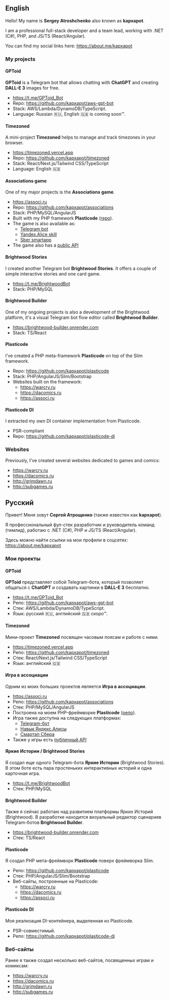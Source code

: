 ## English

Hello! My name is **Sergey Atroshchenko** also known as **kapxapot**.

I am a professional full-stack developer and a team lead, working with .NET (C#), PHP, and JS/TS (React/Angular).

You can find my social links here: https://about.me/kapxapot

### My projects

#### GPToid

**GPToid** is a Telegram bot that allows chatting with **ChatGPT** and creating **DALL-E 3** images for free.

- https://t.me/GPToid_Bot
- Repo: https://github.com/kapxapot/aws-gpt-bot
- Stack: AWS/Lambda/DynamoDB/TypeScript.
- Language: Russian 🇷🇺, English 🇬🇧 is coming soon™.

#### Timezoned

A mini-project **Timezoned** helps to manage and track timezones in your browser.

- https://timezoned.vercel.app
- Repo: https://github.com/kapxapot/timezoned
- Stack: React/Next.js/Tailwind CSS/TypeScript
- Language: English 🇬🇧

#### Associations game

One of my major projects is the **Associations game**.

- https://associ.ru
- Repo: https://github.com/kapxapot/associations
- Stack: PHP/MySQL/AngularJS
- Built with my PHP framework **Plasticode** ([repo](https://github.com/kapxapot/associations)).
- The game is also available as:
  - [Telegram bot](https://t.me/AssociRuBot)
  - [Yandex.Alice skill](https://dialogs.yandex.ru/store/skills/36d6b4ed-associacii)
  - [Sber smartapp](https://catalog.smartmarket.sber.ru/apps/f04d7fe5-000f-4980-aa0b-dc904f639ed4/)
- The game also has a [public API](https://associ.ru/api)

#### Brightwood Stories

I created another Telegram bot **Brightwood Stories**.  It offers a couple of simple interactive stories and one card game.

- https://t.me/BrightwoodBot
- Stack: PHP/MySQL

#### Brightwood Builder

One of my ongoing projects is also a development of the Brightwood platform, it's a visual Telegram bot flow editor called **Brightwood Builder**.

- https://brightwood-builder.onrender.com
- Stack: TS/React

#### Plasticode

I've created a PHP meta-framework **Plasticode** on top of the Slim framework.

- Repo: https://github.com/kapxapot/plasticode
- Stack: PHP/AngularJS/Slim/Bootstrap
- Websites built on the framework:
  - https://warcry.ru
  - https://dacomics.ru
  - https://associ.ru

#### Plasticode DI

I extracted my own DI container implementation from Plasticode.

- PSR-compliant
- Repo: https://github.com/kapxapot/plasticode-di

### Websites

Previously, I've created several websites dedicated to games and comics:

- https://warcry.ru
- https://dacomics.ru
- http://grimdawn.ru
- http://subgames.ru

## Русский

Привет! Меня зовут **Сергей Атрощенко** (также известен как **kapxapot**).

Я профессиональный фул-стек разработчик и руководитель команд (тимлид), работаю с .NET (C#), PHP и JS/TS (React/Angular).

Здесь можно найти ссылки на мои профили в соцсетях: https://about.me/kapxapot

### Мои проекты

#### GPToid

**GPToid** представляет собой Telegram-бота, который позволяет общаться с **ChatGPT** и создавать картинки в **DALL-E 3** бесплатно.

- https://t.me/GPToid_Bot
- Репо: https://github.com/kapxapot/aws-gpt-bot
- Стек: AWS/Lambda/DynamoDB/TypeScript.
- Язык: русский 🇷🇺, английский 🇬🇧 скоро™.

#### Timezoned

Мини-проект **Timezoned** посвящен часовым поясам и работе с ними.

- https://timezoned.vercel.app
- Репо: https://github.com/kapxapot/timezoned
- Стек: React/Next.js/Tailwind CSS/TypeScript
- Язык: английский 🇬🇧

#### Игра в ассоциации

Одним из моих больших проектов является **Игра в ассоциации**.

- https://associ.ru
- Репо: https://github.com/kapxapot/associations
- Стек: PHP/MySQL/AngularJS
- Построена на моем PHP-фреймворке **Plasticode** ([репо](https://github.com/kapxapot/associations)).
- Игра также доступна на следующих платформах:
  - [Telegram-бот](https://t.me/AssociRuBot)
  - [Навык Яндекс.Алисы](https://dialogs.yandex.ru/store/skills/36d6b4ed-associacii)
  - [Смартап Сбера](https://catalog.smartmarket.sber.ru/apps/f04d7fe5-000f-4980-aa0b-dc904f639ed4/)
- Также у игры есть [публичный API](https://associ.ru/api)


#### Яркие Истории / Brightwood Stories

Я создал еще одного Telegram-бота **Яркие Истории** (Brightwood Stories). В этом боте есть пара простеньких интерактивных историй и одна карточная игра.

- https://t.me/BrightwoodBot
- Стек: PHP/MySQL

#### Brightwood Builder

Также я сейчас работаю над развитием платформы Ярких Историй (Brightwood). В разработке находится визуальный редактор сценариев Telegram-ботов **Brightwood Builder**.

- https://brightwood-builder.onrender.com
- Стек: TS/React

#### Plasticode

Я создал PHP мета-фреймворк **Plasticode** поверх фреймворка Slim.

- Репо: https://github.com/kapxapot/plasticode
- Стек: PHP/AngularJS/Slim/Bootstrap
- Веб-сайты, построенные на Plasticode:
  - https://warcry.ru
  - https://dacomics.ru
  - https://associ.ru

#### Plasticode DI

Моя реализация DI-контейнера, выделенная из Plasticode.

- PSR-совместимый.
- Репо: https://github.com/kapxapot/plasticode-di

### Веб-сайты

Ранее я также создал несколько веб-сайтов, посвященных играм и комиксам:

- https://warcry.ru
- https://dacomics.ru
- http://grimdawn.ru
- http://subgames.ru
